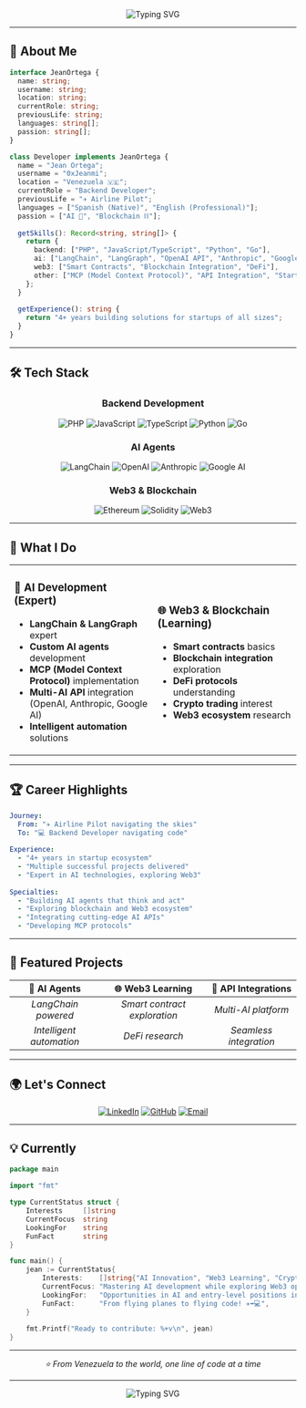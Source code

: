 <div align="center">
  <img src="https://readme-typing-svg.herokuapp.com?font=Fira+Code&size=32&duration=2800&pause=2000&color=A9FEF7&center=true&vCenter=true&width=940&lines=Hi%2C+I'm+Jean+Ortega+%F0%9F%91%8B;Ex-Airline+Pilot+%E2%9C%88%EF%B8%8F+turned+Backend+Developer+%F0%9F%92%BB;From+Venezuela+%F0%9F%87%BB%F0%9F%87%AA" alt="Typing SVG" />
</div>

---

## 🚀 About Me

```typescript
interface JeanOrtega {
  name: string;
  username: string;
  location: string;
  currentRole: string;
  previousLife: string;
  languages: string[];
  passion: string[];
}

class Developer implements JeanOrtega {
  name = "Jean Ortega";
  username = "0xJeanmi";
  location = "Venezuela 🇻🇪";
  currentRole = "Backend Developer";
  previousLife = "✈️ Airline Pilot";
  languages = ["Spanish (Native)", "English (Professional)"];
  passion = ["AI 🤖", "Blockchain ⛓️"];
  
  getSkills(): Record<string, string[]> {
    return {
      backend: ["PHP", "JavaScript/TypeScript", "Python", "Go"],
      ai: ["LangChain", "LangGraph", "OpenAI API", "Anthropic", "Google AI"],
      web3: ["Smart Contracts", "Blockchain Integration", "DeFi"],
      other: ["MCP (Model Context Protocol)", "API Integration", "Startups"]
    };
  }
  
  getExperience(): string {
    return "4+ years building solutions for startups of all sizes";
  }
}
```

---

## 🛠️ Tech Stack

<div align="center">

### Backend Development
![PHP](https://img.shields.io/badge/PHP-777BB4?style=for-the-badge&logo=php&logoColor=white)
![JavaScript](https://img.shields.io/badge/JavaScript-F7DF1E?style=for-the-badge&logo=javascript&logoColor=black)
![TypeScript](https://img.shields.io/badge/TypeScript-007ACC?style=for-the-badge&logo=typescript&logoColor=white)
![Python](https://img.shields.io/badge/Python-3776AB?style=for-the-badge&logo=python&logoColor=white)
![Go](https://img.shields.io/badge/Go-00ADD8?style=for-the-badge&logo=go&logoColor=white)

### AI Agents
![LangChain](https://img.shields.io/badge/🦜_LangChain-FF6B6B?style=for-the-badge)
![OpenAI](https://img.shields.io/badge/OpenAI-412991?style=for-the-badge&logo=openai&logoColor=white)
![Anthropic](https://img.shields.io/badge/Anthropic-8B5CF6?style=for-the-badge)
![Google AI](https://img.shields.io/badge/Google_AI-4285F4?style=for-the-badge&logo=google&logoColor=white)

### Web3 & Blockchain
![Ethereum](https://img.shields.io/badge/Ethereum-3C3C3D?style=for-the-badge&logo=ethereum&logoColor=white)
![Solidity](https://img.shields.io/badge/Solidity-363636?style=for-the-badge&logo=solidity&logoColor=white)
![Web3](https://img.shields.io/badge/Web3-F16822?style=for-the-badge&logo=web3.js&logoColor=white)

</div>

---

## 🎯 What I Do

<table>
<tr>
<td width="50%">

### 🤖 AI Development (Expert)
- **LangChain & LangGraph** expert
- **Custom AI agents** development
- **MCP (Model Context Protocol)** implementation
- **Multi-AI API** integration (OpenAI, Anthropic, Google AI)
- **Intelligent automation** solutions

</td>
<td width="50%">

### 🌐 Web3 & Blockchain (Learning)
- **Smart contracts** basics
- **Blockchain integration** exploration
- **DeFi protocols** understanding
- **Crypto trading** interest
- **Web3 ecosystem** research

</td>
</tr>
</table>

---

## 🏆 Career Highlights

```yaml
Journey:
  From: "✈️ Airline Pilot navigating the skies"
  To: "💻 Backend Developer navigating code"
  
Experience:
  - "4+ years in startup ecosystem"
  - "Multiple successful projects delivered"
  - "Expert in AI technologies, exploring Web3"
  
Specialties:
  - "Building AI agents that think and act"
  - "Exploring blockchain and Web3 ecosystem"
  - "Integrating cutting-edge AI APIs"
  - "Developing MCP protocols"
```

---

## 🌟 Featured Projects

<div align="center">
  
| 🤖 AI Agents | 🌐 Web3 Learning | 🔗 API Integrations |
|:---:|:---:|:---:|
| *LangChain powered* | *Smart contract exploration* | *Multi-AI platform* |
| *Intelligent automation* | *DeFi research* | *Seamless integration* |

</div>

---

## 🌍 Let's Connect

<div align="center">
  
[![LinkedIn](https://img.shields.io/badge/LinkedIn-0077B5?style=for-the-badge&logo=linkedin&logoColor=white)](https://www.linkedin.com/in/jean-ortega-146882116/)
[![GitHub](https://img.shields.io/badge/GitHub-100000?style=for-the-badge&logo=github&logoColor=white)](https://github.com/0xJeanmi)
[![Email](https://img.shields.io/badge/Email-D14836?style=for-the-badge&logo=gmail&logoColor=white)](mailto:jeanm0804@gmail.com)

</div>

---

## 💡 Currently

```go
package main

import "fmt"

type CurrentStatus struct {
    Interests     []string
    CurrentFocus  string
    LookingFor    string
    FunFact       string
}

func main() {
    jean := CurrentStatus{
        Interests:    []string{"AI Innovation", "Web3 Learning", "Crypto Exploration"},
        CurrentFocus: "Mastering AI development while exploring Web3 opportunities",
        LookingFor:   "Opportunities in AI and entry-level positions in Crypto/Web3",
        FunFact:      "From flying planes to flying code! ✈️➡️💻",
    }
    
    fmt.Printf("Ready to contribute: %+v\n", jean)
}
```

---

<div align="center">
  <i>⭐ From Venezuela to the world, one line of code at a time</i>
</div>

---

<div align="center">
  <img src="https://readme-typing-svg.herokuapp.com?font=Fira+Code&size=18&duration=3000&pause=1000&color=58A6FF&center=true&vCenter=true&width=600&lines=Thanks+for+visiting+my+profile!+%F0%9F%91%8B;Let's+build+something+amazing+together!+%F0%9F%9A%80;AI+%2B+Web3+%3D+Future+%F0%9F%A4%96%E2%9C%A8" alt="Typing SVG" />
</div>

